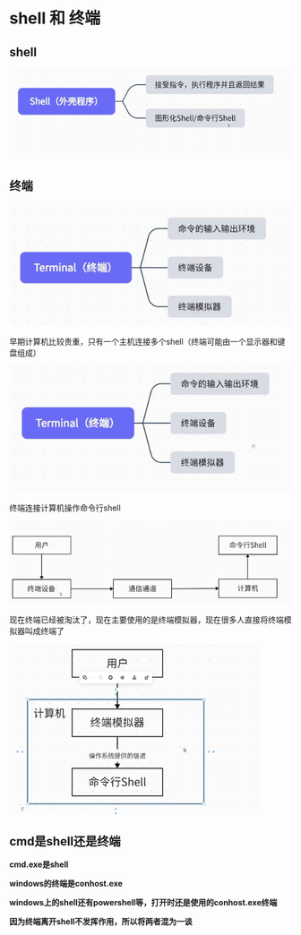 # shell 和 终端

## shell

![image-20230604183103905](../Image/image-20230604183103905.png)

## 终端

![image-20230604183110625](../Image/image-20230604183110625.png)

早期计算机比较贵重，只有一个主机连接多个shell（终端可能由一个显示器和键盘组成）

![image-20230604183217806](../Image/image-20230604183217806.png)

终端连接计算机操作命令行shell

![image-20230604183208619](../Image/image-20230604183208619.png)

现在终端已经被淘汰了，现在主要使用的是终端模拟器，现在很多人直接将终端模拟器叫成终端了

![image-20230604183411988](../Image/image-20230604183411988.png)

## cmd是shell还是终端

**cmd.exe是shell**

**windows的终端是conhost.exe**

**windows上的shell还有powershell等，打开时还是使用的conhost.exe终端**

**因为终端离开shell不发挥作用，所以将两者混为一谈**

